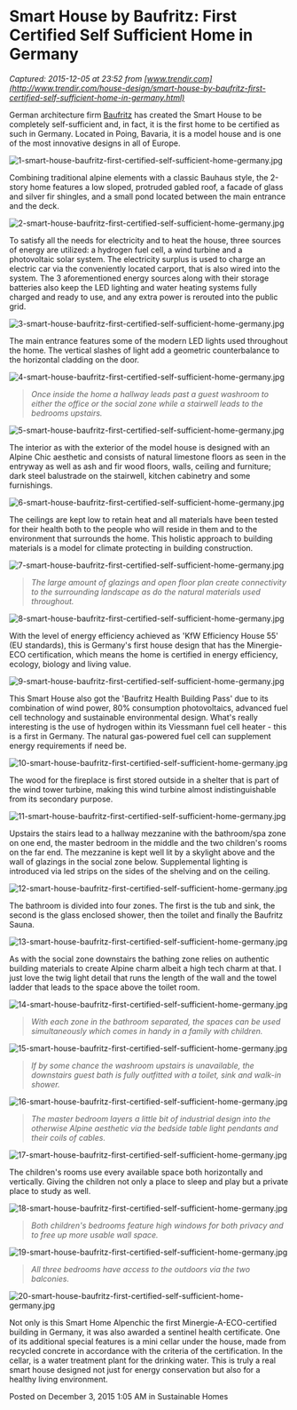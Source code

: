 # Smart House by Baufritz: First Certified Self Sufficient Home in Germany

_Captured: 2015-12-05 at 23:52 from [www.trendir.com](http://www.trendir.com/house-design/smart-house-by-baufritz-first-certified-self-sufficient-home-in-germany.html)_

German architecture firm [Baufritz](https://www.baufritz.com/) has created the Smart House to be completely self-sufficient and, in fact, it is the first home to be certified as such in Germany. Located in Poing, Bavaria, it is a model house and is one of the most innovative designs in all of Europe.

![1-smart-house-baufritz-first-certified-self-sufficient-home-germany.jpg](http://www.trendir.com/house-design/assets_c/2015/12/1-smart-house-baufritz-first-certified-self-sufficient-home-germany-thumb-630xauto-59575.jpg)

Combining traditional alpine elements with a classic Bauhaus style, the 2-story home features a low sloped, protruded gabled roof, a facade of glass and silver fir shingles, and a small pond located between the main entrance and the deck.

![2-smart-house-baufritz-first-certified-self-sufficient-home-germany.jpg](http://www.trendir.com/house-design/assets_c/2015/12/2-smart-house-baufritz-first-certified-self-sufficient-home-germany-thumb-630xauto-59577.jpg)

To satisfy all the needs for electricity and to heat the house, three sources of energy are utilized: a hydrogen fuel cell, a wind turbine and a photovoltaic solar system. The electricity surplus is used to charge an electric car via the conveniently located carport, that is also wired into the system. The 3 aforementioned energy sources along with their storage batteries also keep the LED lighting and water heating systems fully charged and ready to use, and any extra power is rerouted into the public grid.

![3-smart-house-baufritz-first-certified-self-sufficient-home-germany.jpg](http://www.trendir.com/house-design/assets_c/2015/12/3-smart-house-baufritz-first-certified-self-sufficient-home-germany-thumb-autox750-59579.jpg)

The main entrance features some of the modern LED lights used throughout the home. The vertical slashes of light add a geometric counterbalance to the horizontal cladding on the door.

![4-smart-house-baufritz-first-certified-self-sufficient-home-germany.jpg](http://www.trendir.com/house-design/assets_c/2015/12/4-smart-house-baufritz-first-certified-self-sufficient-home-germany-thumb-autox648-59581.jpg)

> _Once inside the home a hallway leads past a guest washroom to either the office or the social zone while a stairwell leads to the bedrooms upstairs._

![5-smart-house-baufritz-first-certified-self-sufficient-home-germany.jpg](http://www.trendir.com/house-design/assets_c/2015/12/5-smart-house-baufritz-first-certified-self-sufficient-home-germany-thumb-630xauto-59583.jpg)

The interior as with the exterior of the model house is designed with an Alpine Chic aesthetic and consists of natural limestone floors as seen in the entryway as well as ash and fir wood floors, walls, ceiling and furniture; dark steel balustrade on the stairwell, kitchen cabinetry and some furnishings.

![6-smart-house-baufritz-first-certified-self-sufficient-home-germany.jpg](http://www.trendir.com/house-design/assets_c/2015/12/6-smart-house-baufritz-first-certified-self-sufficient-home-germany-thumb-630xauto-59585.jpg)

The ceilings are kept low to retain heat and all materials have been tested for their health both to the people who will reside in them and to the environment that surrounds the home. This holistic approach to building materials is a model for climate protecting in building construction.

![7-smart-house-baufritz-first-certified-self-sufficient-home-germany.jpg](http://www.trendir.com/house-design/assets_c/2015/12/7-smart-house-baufritz-first-certified-self-sufficient-home-germany-thumb-630xauto-59587.jpg)

> _The large amount of glazings and open floor plan create connectivity to the surrounding landscape as do the natural materials used throughout._

![8-smart-house-baufritz-first-certified-self-sufficient-home-germany.jpg](http://www.trendir.com/house-design/assets_c/2015/12/8-smart-house-baufritz-first-certified-self-sufficient-home-germany-thumb-630xauto-59589.jpg)

With the level of energy efficiency achieved as 'KfW Efficiency House 55' (EU standards), this is Germany's first house design that has the Minergie-ECO certification, which means the home is certified in energy efficiency, ecology, biology and living value.

![9-smart-house-baufritz-first-certified-self-sufficient-home-germany.jpg](http://www.trendir.com/house-design/assets_c/2015/12/9-smart-house-baufritz-first-certified-self-sufficient-home-germany-thumb-630xauto-59591.jpg)

This Smart House also got the 'Baufritz Health Building Pass' due to its combination of wind power, 80% consumption photovoltaics, advanced fuel cell technology and sustainable environmental design. What's really interesting is the use of hydrogen within its Viessmann fuel cell heater - this is a first in Germany. The natural gas-powered fuel cell can supplement energy requirements if need be.

![10-smart-house-baufritz-first-certified-self-sufficient-home-germany.jpg](http://www.trendir.com/house-design/assets_c/2015/12/10-smart-house-baufritz-first-certified-self-sufficient-home-germany-thumb-630xauto-59593.jpg)

The wood for the fireplace is first stored outside in a shelter that is part of the wind tower turbine, making this wind turbine almost indistinguishable from its secondary purpose.

![11-smart-house-baufritz-first-certified-self-sufficient-home-germany.jpg](http://www.trendir.com/house-design/assets_c/2015/12/11-smart-house-baufritz-first-certified-self-sufficient-home-germany-thumb-autox838-59595.jpg)

Upstairs the stairs lead to a hallway mezzanine with the bathroom/spa zone on one end, the master bedroom in the middle and the two children's rooms on the far end. The mezzanine is kept well lit by a skylight above and the wall of glazings in the social zone below. Supplemental lighting is introduced via led strips on the sides of the shelving and on the ceiling.

![12-smart-house-baufritz-first-certified-self-sufficient-home-germany.jpg](http://www.trendir.com/house-design/assets_c/2015/12/12-smart-house-baufritz-first-certified-self-sufficient-home-germany-thumb-autox726-59597.jpg)

The bathroom is divided into four zones. The first is the tub and sink, the second is the glass enclosed shower, then the toilet and finally the Baufritz Sauna.

![13-smart-house-baufritz-first-certified-self-sufficient-home-germany.jpg](http://www.trendir.com/house-design/assets_c/2015/12/13-smart-house-baufritz-first-certified-self-sufficient-home-germany-thumb-630xauto-59599.jpg)

As with the social zone downstairs the bathing zone relies on authentic building materials to create Alpine charm albeit a high tech charm at that. I just love the twig light detail that runs the length of the wall and the towel ladder that leads to the space above the toilet room.

![14-smart-house-baufritz-first-certified-self-sufficient-home-germany.jpg](http://www.trendir.com/house-design/assets_c/2015/12/14-smart-house-baufritz-first-certified-self-sufficient-home-germany-thumb-630xauto-59601.jpg)

> _With each zone in the bathroom separated, the spaces can be used simultaneously which comes in handy in a family with children._

![15-smart-house-baufritz-first-certified-self-sufficient-home-germany.jpg](http://www.trendir.com/house-design/assets_c/2015/12/15-smart-house-baufritz-first-certified-self-sufficient-home-germany-thumb-autox1079-59603.jpg)

> _If by some chance the washroom upstairs is unavailable, the downstairs guest bath is fully outfitted with a toilet, sink and walk-in shower._

![16-smart-house-baufritz-first-certified-self-sufficient-home-germany.jpg](http://www.trendir.com/house-design/assets_c/2015/12/16-smart-house-baufritz-first-certified-self-sufficient-home-germany-thumb-630xauto-59605.jpg)

> _The master bedroom layers a little bit of industrial design into the otherwise Alpine aesthetic via the bedside table light pendants and their coils of cables._

![17-smart-house-baufritz-first-certified-self-sufficient-home-germany.jpg](http://www.trendir.com/house-design/assets_c/2015/12/17-smart-house-baufritz-first-certified-self-sufficient-home-germany-thumb-630xauto-59607.jpg)

The children's rooms use every available space both horizontally and vertically. Giving the children not only a place to sleep and play but a private place to study as well.

![18-smart-house-baufritz-first-certified-self-sufficient-home-germany.jpg](http://www.trendir.com/house-design/assets_c/2015/12/18-smart-house-baufritz-first-certified-self-sufficient-home-germany-thumb-630xauto-59609.jpg)

> _Both children's bedrooms feature high windows for both privacy and to free up more usable wall space._

![19-smart-house-baufritz-first-certified-self-sufficient-home-germany.jpg](http://www.trendir.com/house-design/assets_c/2015/12/19-smart-house-baufritz-first-certified-self-sufficient-home-germany-thumb-630xauto-59611.jpg)

> _All three bedrooms have access to the outdoors via the two balconies._

![20-smart-house-baufritz-first-certified-self-sufficient-home-germany.jpg](http://www.trendir.com/house-design/assets_c/2015/12/20-smart-house-baufritz-first-certified-self-sufficient-home-germany-thumb-630xauto-59613.jpg)

Not only is this Smart Home Alpenchic the first Minergie-A-ECO-certified building in Germany, it was also awarded a sentinel health certificate. One of its additional special features is a mini cellar under the house, made from recycled concrete in accordance with the criteria of the certification. In the cellar, is a water treatment plant for the drinking water. This is truly a real smart house designed not just for energy conservation but also for a healthy living environment.

Posted on December 3, 2015 1:05 AM in Sustainable Homes
